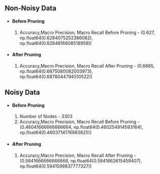 ## Non-Noisy Data
- #### Before Pruning
    1. Accuracy,Macro Precision, Macro Recall Before Pruning - (0.627, np.float64(0.6284075252386082), np.float64(0.6284816808518958))

- #### After Pruning
    1. Accuracy,Macro Precision, Macro Recall After Pruning - (0.6865, np.float64(0.6875080082003973), np.float64(0.6878044794510522))

## Noisy Data
- #### Before Pruning
    1. Number of Nodes - 3303
    2. Accuracy,Macro Precision, Macro Recall Before Pruning - (0.46041666666666664,
 np.float64(0.460254914593164),
 np.float64(0.4603714176983825))


- #### After Pruning
    1. Accuracy,Macro Precision, Macro Recall After Pruning - (0.5941666666666666,
 np.float64(0.5941662615459407),
 np.float64(0.5941599837777327))

